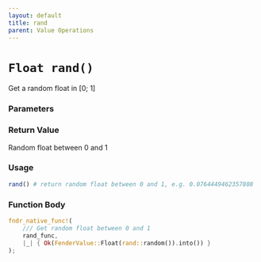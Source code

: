 ```yaml
---
layout: default
title: rand
parent: Value Operations
---
```


# `Float rand()`
Get a random float in [0; 1]

### Parameters

### Return Value
Random float between 0 and 1

### Usage
```r
rand() # return random float between 0 and 1, e.g. 0.0764449462357808
```

### Function Body
```rust
fndr_native_func!(
    /// Get random float between 0 and 1
    rand_func,
    |_| { Ok(FenderValue::Float(rand::random()).into()) }
);
```